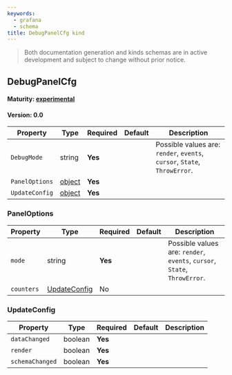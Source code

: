 ```yaml
---
keywords:
  - grafana
  - schema
title: DebugPanelCfg kind
---
```

> Both documentation generation and kinds schemas are in active development and subject to change without prior notice.

## DebugPanelCfg

#### Maturity: [experimental](../../../maturity/#experimental)
#### Version: 0.0



| Property       | Type                    | Required | Default | Description                                                               |
|----------------|-------------------------|----------|---------|---------------------------------------------------------------------------|
| `DebugMode`    | string                  | **Yes**  |         | Possible values are: `render`, `events`, `cursor`, `State`, `ThrowError`. |
| `PanelOptions` | [object](#paneloptions) | **Yes**  |         |                                                                           |
| `UpdateConfig` | [object](#updateconfig) | **Yes**  |         |                                                                           |

### PanelOptions

| Property   | Type                          | Required | Default | Description                                                               |
|------------|-------------------------------|----------|---------|---------------------------------------------------------------------------|
| `mode`     | string                        | **Yes**  |         | Possible values are: `render`, `events`, `cursor`, `State`, `ThrowError`. |
| `counters` | [UpdateConfig](#updateconfig) | No       |         |                                                                           |

### UpdateConfig

| Property        | Type    | Required | Default | Description |
|-----------------|---------|----------|---------|-------------|
| `dataChanged`   | boolean | **Yes**  |         |             |
| `render`        | boolean | **Yes**  |         |             |
| `schemaChanged` | boolean | **Yes**  |         |             |


